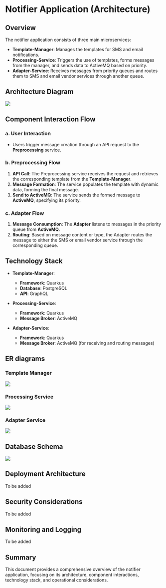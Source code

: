 # Notifier Application (Architecture)

## Overview
The notifier application consists of three main microservices:
- **Template-Manager**: Manages the templates for SMS and email notifications.
- **Processing-Service**: Triggers the use of templates, forms messages from the manager, and sends data to ActiveMQ based on priority.
- **Adapter-Service**: Receives messages from priority queues and routes them to SMS and email vendor services through another queue.

## Architecture Diagram
  
<image src="./images/architecture.png"></image>

## Component Interaction Flow

### a. User Interaction
- Users trigger message creation through an API request to the **Preprocessing** service.

### b. Preprocessing Flow
1. **API Call**: The Preprocessing service receives the request and retrieves the corresponding template from the **Template-Manager**.
2. **Message Formation**: The service populates the template with dynamic data, forming the final message.
3. **Send to ActiveMQ**: The service sends the formed message to **ActiveMQ**, specifying its priority.

### c. Adapter Flow
1. **Message Consumption**: The **Adapter** listens to messages in the priority queue from **ActiveMQ**.
2. **Routing**: Based on message content or type, the Adapter routes the message to either the SMS or email vendor service through the corresponding queue.

## Technology Stack
- **Template-Manager**: 
  - **Framework**: Quarkus
  - **Database**: PostgreSQL
  - **API**: GraphQL

- **Processing-Service**: 
  - **Framework**: Quarkus
  - **Message Broker**: ActiveMQ

- **Adapter-Service**: 
  - **Framework**: Quarkus
  - **Message Broker**: ActiveMQ (for receiving and routing messages)

## ER diagrams

### Template Manager

<image src="./images/manager.png"></image>

### Processing Service

<image src="./images/processing.png"></image>

### Adapter Service

<image src="./images/adapter.png"></image>

## Database Schema

<image src="./images/db.png"></image>

## Deployment Architecture
  To be added

## Security Considerations
  To be added

## Monitoring and Logging
  To be added

## Summary
This document provides a comprehensive overview of the notifier application, focusing on its architecture, component interactions, technology stack, and operational considerations. 
